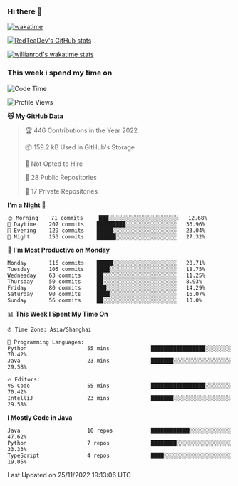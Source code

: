 ### Hi there 👋

<!--
**RedTeaDev/RedTeaDev** is a ✨ _special_ ✨ repository because its `README.md` (this file) appears on your GitHub profile.

Here are some ideas to get you started:

- 🔭 I’m currently working on ...
- 🌱 I’m currently learning ...
- 👯 I’m looking to collaborate on ...
- 🤔 I’m looking for help with ...
- 💬 Ask me about ...
- 📫 How to reach me: ...
- 😄 Pronouns: ...
- ⚡ Fun fact: ...
-->


[![wakatime](https://wakatime.com/badge/user/6b101ed0-04c0-4490-9283-eb61f2efff96.svg)](https://wakatime.com/@6b101ed0-04c0-4490-9283-eb61f2efff96)

[![RedTeaDev's GitHub stats](https://github-readme-stats.vercel.app/api?username=RedTeaDev)](https://github.com/anuraghazra/github-readme-stats)

[![willianrod's wakatime stats](https://github-readme-stats.vercel.app/api/wakatime?username=RedTeaDev)](https://github.com/anuraghazra/github-readme-stats)

### This week i spend my time on
<!--START_SECTION:waka-->
![Code Time](http://img.shields.io/badge/Code%20Time-1%2C021%20hrs%2031%20mins-blue)

![Profile Views](http://img.shields.io/badge/Profile%20Views-0-blue)

**🐱 My GitHub Data** 

> 🏆 446 Contributions in the Year 2022
 > 
> 📦 159.2 kB Used in GitHub's Storage 
 > 
> 🚫 Not Opted to Hire
 > 
> 📜 28 Public Repositories 
 > 
> 🔑 17 Private Repositories  
 > 
**I'm a Night 🦉** 

```text
🌞 Morning    71 commits     ███░░░░░░░░░░░░░░░░░░░░░░   12.68% 
🌆 Daytime    207 commits    █████████░░░░░░░░░░░░░░░░   36.96% 
🌃 Evening    129 commits    █████░░░░░░░░░░░░░░░░░░░░   23.04% 
🌙 Night      153 commits    ██████░░░░░░░░░░░░░░░░░░░   27.32%

```
📅 **I'm Most Productive on Monday** 

```text
Monday       116 commits    █████░░░░░░░░░░░░░░░░░░░░   20.71% 
Tuesday      105 commits    ████░░░░░░░░░░░░░░░░░░░░░   18.75% 
Wednesday    63 commits     ██░░░░░░░░░░░░░░░░░░░░░░░   11.25% 
Thursday     50 commits     ██░░░░░░░░░░░░░░░░░░░░░░░   8.93% 
Friday       80 commits     ███░░░░░░░░░░░░░░░░░░░░░░   14.29% 
Saturday     90 commits     ████░░░░░░░░░░░░░░░░░░░░░   16.07% 
Sunday       56 commits     ██░░░░░░░░░░░░░░░░░░░░░░░   10.0%

```


📊 **This Week I Spent My Time On** 

```text
⌚︎ Time Zone: Asia/Shanghai

💬 Programming Languages: 
Python                   55 mins             █████████████████░░░░░░░░   70.42% 
Java                     23 mins             ███████░░░░░░░░░░░░░░░░░░   29.58%

🔥 Editors: 
VS Code                  55 mins             █████████████████░░░░░░░░   70.42% 
IntelliJ                 23 mins             ███████░░░░░░░░░░░░░░░░░░   29.58%

```

**I Mostly Code in Java** 

```text
Java                     10 repos            ████████████░░░░░░░░░░░░░   47.62% 
Python                   7 repos             ████████░░░░░░░░░░░░░░░░░   33.33% 
TypeScript               4 repos             ████░░░░░░░░░░░░░░░░░░░░░   19.05%

```



 Last Updated on 25/11/2022 19:13:06 UTC
<!--END_SECTION:waka-->


